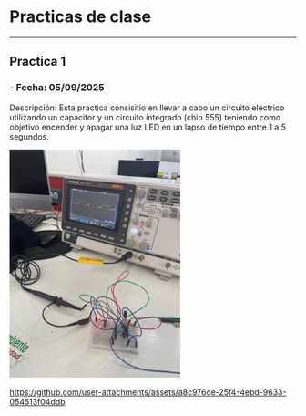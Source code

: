 # **Practicas de clase**
---
## **Practica 1**
### - **Fecha:** 05/09/2025

Descripción: Esta practica consisitio en llevar a cabo un circuito electrico utilizando un capacitor y un circuito integrado (chip 555) teniendo como objetivo encender y apagar una luz LED en un lapso de tiempo entre 1 a 5 segundos.

<img src="recursos/imgs/practica1img.jfif" alt="Diagrama del sistema" width="300">  




https://github.com/user-attachments/assets/a8c976ce-25f4-4ebd-9633-054513f04ddb




